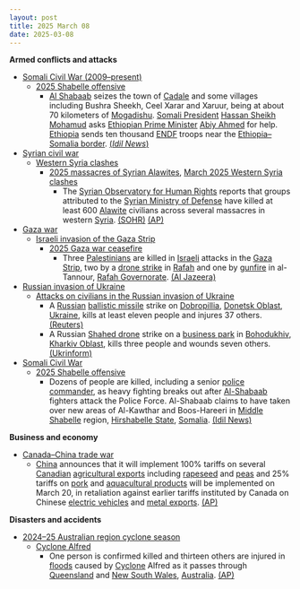 ```yaml
---
layout: post
title: 2025 March 08
date: 2025-03-08
---
```



**Armed conflicts and attacks**

* [Somali Civil War (2009–present)](https://en.wikipedia.org/wiki/Somali_Civil_War_%282009%E2%80%93present%29 "Somali Civil War (2009–present)")
  + [2025 Shabelle offensive](https://en.wikipedia.org/wiki/2025_Shabelle_offensive "2025 Shabelle offensive")
    - [Al Shabaab](https://en.wikipedia.org/wiki/Al-Shabaab_%28militant_group%29 "Al-Shabaab (militant group)") seizes the town of [Cadale](https://en.wikipedia.org/wiki/Adale "Adale") and some villages including Bushra Sheekh, Ceel Xarar and Xaruur, being at about 70 kilometers of [Mogadishu](https://en.wikipedia.org/wiki/Mogadishu "Mogadishu"). [Somali President](https://en.wikipedia.org/wiki/Somali_President "Somali President") [Hassan Sheikh Mohamud](https://en.wikipedia.org/wiki/Hassan_Sheikh_Mohamud "Hassan Sheikh Mohamud") asks [Ethiopian Prime Minister](https://en.wikipedia.org/wiki/Ethiopian_Prime_Minister "Ethiopian Prime Minister") [Abiy Ahmed](https://en.wikipedia.org/wiki/Abiy_Ahmed "Abiy Ahmed") for help. [Ethiopia](https://en.wikipedia.org/wiki/Ethiopia "Ethiopia") sends ten thousand [ENDF](https://en.wikipedia.org/wiki/Ethiopian_National_Defense_Force "Ethiopian National Defense Force") troops near the [Ethiopia–Somalia border](https://en.wikipedia.org/wiki/Ethiopia%E2%80%93Somalia_border "Ethiopia–Somalia border"). [(*Idil News*)](https://www.idilnews.com/al-shabaab-captures-villages-near-mogadishu-prompting-somalias-plea-for-ethiopian-intervention/)
* [Syrian civil war](https://en.wikipedia.org/wiki/Syrian_civil_war "Syrian civil war")
  + [Western Syria clashes](https://en.wikipedia.org/wiki/Western_Syria_clashes_%28December_2024%E2%80%93present%29 "Western Syria clashes (December 2024–present)")
    - [2025 massacres of Syrian Alawites](https://en.wikipedia.org/wiki/2025_massacres_of_Syrian_Alawites "2025 massacres of Syrian Alawites"), [March 2025 Western Syria clashes](https://en.wikipedia.org/wiki/March_2025_Western_Syria_clashes "March 2025 Western Syria clashes")
      * The [Syrian Observatory for Human Rights](https://en.wikipedia.org/wiki/Syrian_Observatory_for_Human_Rights "Syrian Observatory for Human Rights") reports that groups attributed to the [Syrian Ministry of Defense](https://en.wikipedia.org/wiki/Ministry_of_Defense_%28Syria%29 "Ministry of Defense (Syria)") have killed at least 600 [Alawite](https://en.wikipedia.org/wiki/Alawites "Alawites") civilians across several massacres in western [Syria](https://en.wikipedia.org/wiki/Syria "Syria"). [(SOHR)](https://www.syriahr.com/29-%D9%85%D8%AC%D9%80-%D9%80%D8%B2-%D8%B1-%D8%A9-%D9%81%D9%8A-%D8%A7%D9%84%D8%A7%D9%86%D8%AA%D9%82%D8%A7%D9%85-%D8%A7%D9%84%D8%AC%D9%85%D8%A7%D8%B9%D9%8A-%D8%A7%D9%84%D8%A3%D9%83%D8%A8%D8%B1-%D8%AA/752358/) [(AP)](https://apnews.com/article/syria-alawites-sectarian-killings-coast-assad-hts-610cdee1d5762d3ecb75c700fb7cf5f2)
* [Gaza war](https://en.wikipedia.org/wiki/Gaza_war "Gaza war")
  + [Israeli invasion of the Gaza Strip](https://en.wikipedia.org/wiki/Israeli_invasion_of_the_Gaza_Strip "Israeli invasion of the Gaza Strip")
    - [2025 Gaza war ceasefire](https://en.wikipedia.org/wiki/2025_Gaza_war_ceasefire "2025 Gaza war ceasefire")
      * Three [Palestinians](https://en.wikipedia.org/wiki/Palestinians "Palestinians") are killed in [Israeli](https://en.wikipedia.org/wiki/Israel "Israel") attacks in the [Gaza Strip](https://en.wikipedia.org/wiki/Gaza_Strip "Gaza Strip"), two by a [drone strike](https://en.wikipedia.org/wiki/Drone_warfare "Drone warfare") in [Rafah](https://en.wikipedia.org/wiki/Rafah "Rafah") and one by [gunfire](https://en.wikipedia.org/wiki/Gunfire "Gunfire") in al-Tannour, [Rafah Governorate](https://en.wikipedia.org/wiki/Rafah_Governorate "Rafah Governorate"). [(Al Jazeera)](https://www.aljazeera.com/news/2025/3/8/at-least-three-people-killed-in-israeli-attack-on-rafah)
* [Russian invasion of Ukraine](https://en.wikipedia.org/wiki/Russian_invasion_of_Ukraine "Russian invasion of Ukraine")
  + [Attacks on civilians in the Russian invasion of Ukraine](https://en.wikipedia.org/wiki/Attacks_on_civilians_in_the_Russian_invasion_of_Ukraine "Attacks on civilians in the Russian invasion of Ukraine")
    - A [Russian](https://en.wikipedia.org/wiki/Russian_Armed_Forces "Russian Armed Forces") [ballistic missile](https://en.wikipedia.org/wiki/Ballistic_missile "Ballistic missile") strike on [Dobropillia](https://en.wikipedia.org/wiki/Dobropillia "Dobropillia"), [Donetsk Oblast](https://en.wikipedia.org/wiki/Donetsk_Oblast "Donetsk Oblast"), [Ukraine](https://en.wikipedia.org/wiki/Ukraine "Ukraine"), kills at least eleven people and injures 37 others. [(Reuters)](https://www.reuters.com/world/europe/least-11-killed-30-wounded-russian-missile-strike-ukraine-kyiv-says-2025-03-08/)
    - A Russian [Shahed drone](https://en.wikipedia.org/wiki/Shahed_drones "Shahed drones") strike on a [business park](https://en.wikipedia.org/wiki/Business_park "Business park") in [Bohodukhiv](https://en.wikipedia.org/wiki/Bohodukhiv "Bohodukhiv"), [Kharkiv Oblast](https://en.wikipedia.org/wiki/Kharkiv_Oblast "Kharkiv Oblast"), kills three people and wounds seven others. [(Ukrinform)](https://www.ukrinform.net/rubric-ato/3968277-three-killed-seven-injured-in-drone-attack-on-kharkiv-region.html)
* [Somali Civil War](https://en.wikipedia.org/wiki/Somali_Civil_War_%282009%E2%80%93present%29 "Somali Civil War (2009–present)")
  + [2025 Shabelle offensive](https://en.wikipedia.org/wiki/2025_Shabelle_offensive "2025 Shabelle offensive")
    - Dozens of people are killed, including a senior [police commander](https://en.wikipedia.org/wiki/Somali_Police_Force "Somali Police Force"), as heavy fighting breaks out after [Al-Shabaab](https://en.wikipedia.org/wiki/Al-Shabaab_%28militant_group%29 "Al-Shabaab (militant group)") fighters attack the Police Force. Al-Shabaab claims to have taken over new areas of Al-Kawthar and Boos-Hareeri in [Middle Shabelle](https://en.wikipedia.org/wiki/Middle_Shabelle "Middle Shabelle") region, [Hirshabelle State](https://en.wikipedia.org/wiki/Hirshabelle "Hirshabelle"), [Somalia](https://en.wikipedia.org/wiki/Somalia "Somalia"). [(Idil News)](https://www.idilnews.com/al-shabaab-releases-footage-of-boos-hareeri-attack-and-claims-recapture-of-al-kowthar/)

**Business and economy**

* [Canada–China trade war](https://en.wikipedia.org/wiki/Canada%E2%80%93China_trade_war "Canada–China trade war")
  + [China](https://en.wikipedia.org/wiki/China "China") announces that it will implement 100% tariffs on several [Canadian](https://en.wikipedia.org/wiki/Canada "Canada") [agricultural exports](https://en.wikipedia.org/wiki/Agriculture_in_Canada "Agriculture in Canada") including [rapeseed](https://en.wikipedia.org/wiki/Rapeseed "Rapeseed") and [peas](https://en.wikipedia.org/wiki/Pea "Pea") and 25% tariffs on [pork](https://en.wikipedia.org/wiki/Pork "Pork") and [aquacultural products](https://en.wikipedia.org/wiki/Aquaculture "Aquaculture") will be implemented on March 20, in retaliation against earlier tariffs instituted by Canada on Chinese [electric vehicles](https://en.wikipedia.org/wiki/Electric_vehicle "Electric vehicle") and [metal exports](https://en.wikipedia.org/wiki/Metalworking "Metalworking"). [(AP)](https://apnews.com/article/china-canada-retaliatory-tariffs-agricultural-products-trade-d35f11cd9612b25283f202a8a59be859)

**Disasters and accidents**

* [2024–25 Australian region cyclone season](https://en.wikipedia.org/wiki/2024%E2%80%9325_Australian_region_cyclone_season "2024–25 Australian region cyclone season")
  + [Cyclone Alfred](https://en.wikipedia.org/wiki/Cyclone_Alfred_%282025%29 "Cyclone Alfred (2025)")
    - One person is confirmed killed and thirteen others are injured in [floods](https://en.wikipedia.org/wiki/Flood "Flood") caused by [Cyclone](https://en.wikipedia.org/wiki/Cyclone "Cyclone") Alfred as it passes through [Queensland](https://en.wikipedia.org/wiki/Queensland "Queensland") and [New South Wales](https://en.wikipedia.org/wiki/New_South_Wales "New South Wales"), [Australia](https://en.wikipedia.org/wiki/Australia "Australia"). [(AP)](https://apnews.com/article/australia-cyclone-alfred-brisbane-ec60b6f7b8658e9cdce954c7a47979f1)
